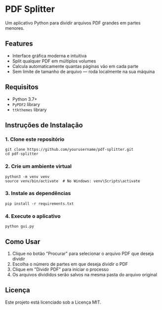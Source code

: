 # PDF Splitter

Um aplicativo Python para dividir arquivos PDF grandes em partes menores.

## Features

- Interface gráfica moderna e intuitiva
- Split qualquer PDF em múltiplos volumes
- Calcula automaticamente quantas páginas vão em cada parte
- Sem limite de tamanho de arquivo — roda localmente na sua máquina

## Requisitos

- Python 3.7+
- `PyPDF2` library
- `ttkthemes` library

## Instruções de Instalação

### 1. Clone este repositório

```
git clone https://github.com/yourusername/pdf-splitter.git
cd pdf-splitter
```

### 2. Crie um ambiente virtual

```
python3 -m venv venv
source venv/bin/activate  # No Windows: venv\Scripts\activate
```

### 3. Instale as dependências

```
pip install -r requirements.txt
```

### 4. Execute o aplicativo

```
python gui.py
```

## Como Usar

1. Clique no botão "Procurar" para selecionar o arquivo PDF que deseja dividir
2. Escolha o número de partes em que deseja dividir o PDF
3. Clique em "Dividir PDF" para iniciar o processo
4. Os arquivos divididos serão salvos na mesma pasta do arquivo original

## Licença

Este projeto está licenciado sob a Licença MIT.